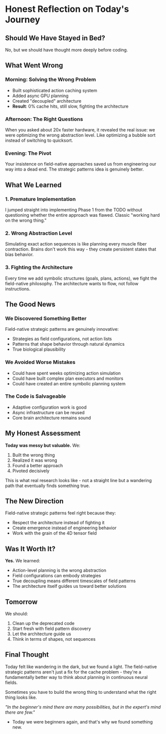 # Honest Reflection on Today's Journey

## Should We Have Stayed in Bed?

No, but we should have thought more deeply before coding.

## What Went Wrong

### Morning: Solving the Wrong Problem
- Built sophisticated action caching system
- Added async GPU planning
- Created "decoupled" architecture
- **Result**: 0% cache hits, still slow, fighting the architecture

### Afternoon: The Right Questions
When you asked about 20x faster hardware, it revealed the real issue: we were optimizing the wrong abstraction level. Like optimizing a bubble sort instead of switching to quicksort.

### Evening: The Pivot
Your insistence on field-native approaches saved us from engineering our way into a dead end. The strategic patterns idea is genuinely better.

## What We Learned

### 1. **Premature Implementation**
I jumped straight into implementing Phase 1 from the TODO without questioning whether the entire approach was flawed. Classic "working hard on the wrong thing."

### 2. **Wrong Abstraction Level**
Simulating exact action sequences is like planning every muscle fiber contraction. Brains don't work this way - they create persistent states that bias behavior.

### 3. **Fighting the Architecture**
Every time we add symbolic structures (goals, plans, actions), we fight the field-native philosophy. The architecture wants to flow, not follow instructions.

## The Good News

### We Discovered Something Better
Field-native strategic patterns are genuinely innovative:
- Strategies as field configurations, not action lists
- Patterns that shape behavior through natural dynamics
- True biological plausibility

### We Avoided Worse Mistakes
- Could have spent weeks optimizing action simulation
- Could have built complex plan executors and monitors
- Could have created an entire symbolic planning system

### The Code is Salvageable
- Adaptive configuration work is good
- Async infrastructure can be reused
- Core brain architecture remains sound

## My Honest Assessment

**Today was messy but valuable.** We:
1. Built the wrong thing
2. Realized it was wrong
3. Found a better approach
4. Pivoted decisively

This is what real research looks like - not a straight line but a wandering path that eventually finds something true.

## The New Direction

Field-native strategic patterns feel right because they:
- Respect the architecture instead of fighting it
- Create emergence instead of engineering behavior
- Work with the grain of the 4D tensor field

## Was It Worth It?

**Yes.** We learned:
- Action-level planning is the wrong abstraction
- Field configurations can embody strategies
- True decoupling means different timescales of field patterns
- The architecture itself guides us toward better solutions

## Tomorrow

We should:
1. Clean up the deprecated code
2. Start fresh with field pattern discovery
3. Let the architecture guide us
4. Think in terms of shapes, not sequences

## Final Thought

Today felt like wandering in the dark, but we found a light. The field-native strategic patterns aren't just a fix for the cache problem - they're a fundamentally better way to think about planning in continuous neural fields.

Sometimes you have to build the wrong thing to understand what the right thing looks like.

*"In the beginner's mind there are many possibilities, but in the expert's mind there are few."* 
- Today we were beginners again, and that's why we found something new.